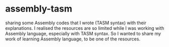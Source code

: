 # assembly-tasm
sharing some Assembly codes that I wrote (TASM syntax) with their explanations.
I realised the resources are so limited while I was working with Assembly language, especially with TASM syntax. 
So I wanted to share my work of learning Assembly language, to be one of the resources.
